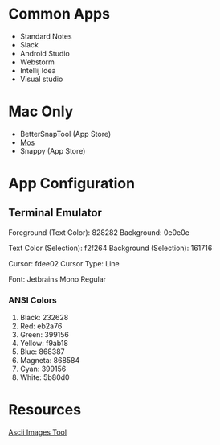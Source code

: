 # Common Apps

- Standard Notes
- Slack
- Android Studio
- Webstorm
- Intellij Idea
- Visual studio

# Mac Only

- BetterSnapTool (App Store)
- [Mos](https://mos.caldis.me/)
- Snappy (App Store)

# App Configuration

## Terminal Emulator

Foreground (Text Color): 828282
Background: 0e0e0e

Text Color (Selection): f2f264
Background (Selection): 161716

Cursor: fdee02
Cursor Type: Line

Font: Jetbrains Mono Regular

### ANSI Colors

1. Black: 232628
2. Red: eb2a76
3. Green: 399156
4. Yellow: f9ab18
5. Blue: 868387
6. Magneta: 868584
7. Cyan: 399156
8. White: 5b80d0

# Resources

[Ascii Images Tool](https://fsymbols.com/text-art/)
